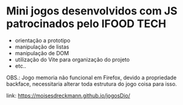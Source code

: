 # Mini jogos desenvolvidos com JS patrocinados pelo IFOOD TECH

* orientação a prototipo
* manipulação de listas
* manipulação de DOM
* utilização do Vite para organização do projeto
* etc..

OBS.: Jogo memoria não funcional em Firefox,
devido a propriedade backface, necessitaria alterar 
toda estrutura do jogo coisa para isso.

link: https://moisesdreckmann.github.io/jogosDio/
